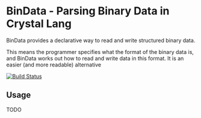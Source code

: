# BinData - Parsing Binary Data in Crystal Lang

BinData provides a declarative way to read and write structured binary data.

This means the programmer specifies what the format of the binary data is, and BinData works out how to read and write data in this format. It is an easier (and more readable) alternative

[![Build Status](https://travis-ci.org/spider-gazelle/bisect.svg?branch=master)](https://travis-ci.org/spider-gazelle/bisect)


## Usage

TODO
